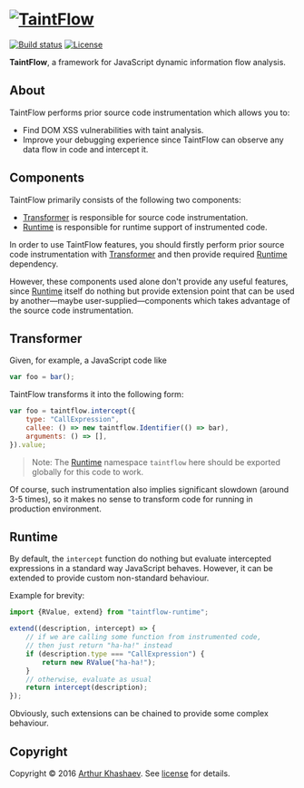 # [![TaintFlow][taintflow-logo]][TaintFlow]

[![Build status][travis-image]][travis-url]
[![License][license-image]][license]

**TaintFlow**, a framework for JavaScript dynamic information flow analysis.

## About

TaintFlow performs prior source code instrumentation which allows you to:

* Find DOM XSS vulnerabilities with taint analysis.
* Improve your debugging experience since TaintFlow can observe any data flow
in code and intercept it.

## Components

TaintFlow primarily consists of the following two components:

* [Transformer] is responsible for source code instrumentation.
* [Runtime] is responsible for runtime support of instrumented code.

In order to use TaintFlow features, you should firstly perform prior source code
instrumentation with [Transformer] and then provide required [Runtime]
dependency.

However, these components used alone don't provide any useful features, since
[Runtime] itself do nothing but provide extension point that can be used by
another—maybe user-supplied—components which takes advantage of the source code
instrumentation.

## Transformer

Given, for example, a JavaScript code like

```javascript
var foo = bar();
```

TaintFlow transforms it into the following form:

```javascript
var foo = taintflow.intercept({
    type: "CallExpression",
    callee: () => new taintflow.Identifier(() => bar),
    arguments: () => [],
}).value;
```

> Note: The [Runtime] namespace `taintflow` here should be exported globally
> for this code to work.

Of course, such instrumentation also implies significant slowdown (around 3-5
times), so it makes no sense to transform code for running in production
environment.

## Runtime

By default, the `intercept` function do nothing but evaluate intercepted
expressions in a standard way JavaScript behaves. However, it can be extended
to provide custom non-standard behaviour.

Example for brevity:

```javascript
import {RValue, extend} from "taintflow-runtime";

extend((description, intercept) => {
    // if we are calling some function from instrumented code,
    // then just return "ha-ha!" instead
    if (description.type === "CallExpression") {
        return new RValue("ha-ha!");
    }
    // otherwise, evaluate as usual
    return intercept(description);
});
```

Obviously, such extensions can be chained to provide some complex behaviour.

## Copyright

Copyright © 2016 [Arthur Khashaev]. See [license] for details.

[Arthur Khashaev]: https://khashaev.ru
[TaintFlow]: https://github.com/Invizory/taintflow
[license]: LICENSE.txt
[Transformer]: #transformer
[Runtime]: #runtime

[taintflow-logo]: https://khashaev.ru/static/taintflow.png
[travis-image]: https://travis-ci.com/Invizory/taintflow.svg?token=WkVhXoQxLrMaL8YrwSfP&branch=master
[travis-url]: https://travis-ci.com/Invizory/taintflow
[license-image]: https://img.shields.io/badge/license-MIT-green.svg
